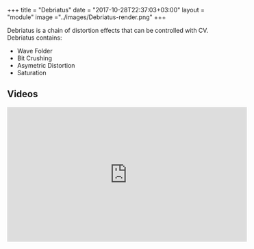 +++
title = "Debriatus"
date = "2017-10-28T22:37:03+03:00"
layout = "module"
image ="../images/Debriatus-render.png"
+++

Debriatus is a chain of distortion effects that can be controlled with CV. Debriatus contains:

- Wave Folder
- Bit Crushing
- Asymetric Distortion
- Saturation

## Videos

<iframe width="560" height="315" src="https://www.youtube.com/embed/7g9bThblv70" frameborder="0" allowfullscreen></iframe>
